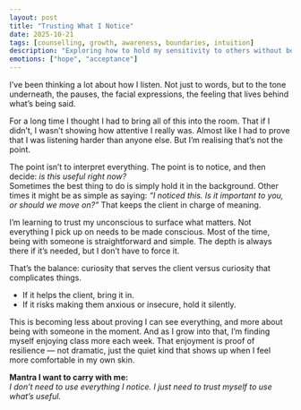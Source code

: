 ```yaml
---
layout: post
title: "Trusting What I Notice"
date: 2025-10-21
tags: [counselling, growth, awareness, boundaries, intuition]
description: "Exploring how to hold my sensitivity to others without being overwhelmed by it, and how to trust myself to use only what is useful."
emotions: ["hope", "acceptance"]
---
```


I’ve been thinking a lot about how I listen. Not just to words, but to the tone underneath, the pauses, the facial expressions, the feeling that lives behind what’s being said.  

For a long time I thought I had to bring all of this into the room. That if I didn’t, I wasn’t showing how attentive I really was. Almost like I had to prove that I was listening harder than anyone else. But I’m realising that’s not the point.  

The point isn’t to interpret everything. The point is to notice, and then decide: *is this useful right now?*  
Sometimes the best thing to do is simply hold it in the background. Other times it might be as simple as saying: *“I noticed this. Is it important to you, or should we move on?”* That keeps the client in charge of meaning.  

I’m learning to trust my unconscious to surface what matters. Not everything I pick up on needs to be made conscious. Most of the time, being with someone is straightforward and simple. The depth is always there if it’s needed, but I don’t have to force it.  

That’s the balance: curiosity that serves the client versus curiosity that complicates things.  
- If it helps the client, bring it in.  
- If it risks making them anxious or insecure, hold it silently.  

This is becoming less about proving I can see everything, and more about being with someone in the moment. And as I grow into that, I’m finding myself enjoying class more each week. That enjoyment is proof of resilience — not dramatic, just the quiet kind that shows up when I feel more comfortable in my own skin.  

**Mantra I want to carry with me:**  
*I don’t need to use everything I notice. I just need to trust myself to use what’s useful.*  
